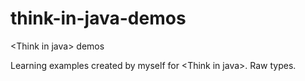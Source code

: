 # think-in-java-demos
&lt;Think in java> demos

Learning examples created by myself for &lt;Think in java>.
Raw types.
